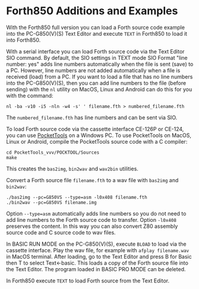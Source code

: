 Forth850 Additions and Examples
===============================

With the Forth850 full version you can load a Forth source code example into
the PC-G850(V)(S) Text Editor and execute `TEXT` in Forth850 to load it into
Forth850.

With a serial interface you can load Forth source code via the Text Editor
SIO command.  By default, the SIO settings in TEXT mode SIO Format "line
number: yes" adds line numbers automatically when the file is sent (save) to a
PC.  However, line numbers are not added automatically when a file is received
(load) from a PC.  If you want to load a file that has no line numbers into the
PC-G850(V)(S), then you can add line numbers to the file (before sending) with
the `nl` utility on MacOS, Linux and Android can do this for you with the
command:

    nl -ba -v10 -i5 -nln -w4 -s' ' filename.fth > numbered_filename.fth

The `numbered_filename.fth` has line numbers and can be sent via SIO.

To load Forth source code via the cassette interface CE-126P or CE-124, you can
use [PocketTools](https://www.peil-partner.de/ifhe.de/sharp/) on a Windows PC.
To use PocketTools on MacOS, Linux or Android, compile the PocketTools source
code with a C compiler:

    cd PocketTools_vvv/POCKTOOL/Sources
    make

This creates the `bas2img`, `bin2wav` and `wav2bin` utilities.

Convert a Forth source file `filename.fth` to a wav file with `bas2img` and
`bin2wav`:

    ./bas2img --pc=G850VS --type=asm -l0x408 filename.fth
    ./bin2wav --pc=G850VS filename.img

Option `--type=asm` automatically adds line numbers so you do not need to add
line numbers to the Forth source code to transfer.  Option `-l0x408` preserves
the content.  In this way you can also convert Z80 assembly source code and C
source code to wav files.

In BASIC RUN MODE on the PC-G850(V)(S), execute `BLOAD` to load via the
cassette interface.  Play the wav file, for example with `afplay filename.wav`
in MacOS terminal.  After loading, go to the Text Editor and press B for Basic
then T to select Text<-basic.  This loads a copy of the Forth source file into
the Text Editor.  The program loaded in BASIC PRO MODE can be deleted.

In Forth850 execute `TEXT` to load Forth source from the Text Editor.
